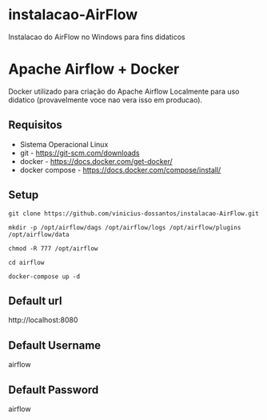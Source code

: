 # instalacao-AirFlow
Instalacao do AirFlow no Windows para fins didaticos 

# Apache Airflow + Docker 
Docker utilizado para criação do Apache Airflow Localmente para uso didatico (provavelmente voce nao vera isso em producao).


## Requisitos
- Sistema Operacional Linux
- git               - https://git-scm.com/downloads
- docker            - https://docs.docker.com/get-docker/
- docker compose    - https://docs.docker.com/compose/install/

## Setup
```
git clone https://github.com/vinicius-dossantos/instalacao-AirFlow.git
```
```
mkdir -p /opt/airflow/dags /opt/airflow/logs /opt/airflow/plugins /opt/airflow/data

chmod -R 777 /opt/airflow
```
```
cd airflow
```
```
docker-compose up -d
```
## Default url
http://localhost:8080

## Default Username
airflow

## Default Password
airflow
